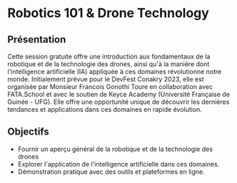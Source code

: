 # Robotics 101 & Drone Technology

## Présentation
Cette session gratuite offre une introduction aux fondamentaux de la robotique et de la technologie des drones, ainsi qu'à la manière dont l'intelligence artificielle (IA) appliquée à ces domaines révolutionne notre monde. Initialement prévue pour le DevFest Conakry 2023, elle est organisée par Monsieur Francois Gonothi Toure en collaboration avec FATA.School et avec le soutien de Keyce Academy (Université Française de Guinée - UFG). Elle offre une opportunité unique de découvrir les dernières tendances et applications dans ces domaines en rapide évolution.

## Objectifs
- Fournir un aperçu général de la robotique et de la technologie des drones
- Explorer l'application de l'intelligence artificielle dans ces domaines.
- Démonstration pratique avec des outils et plateformes en ligne.
